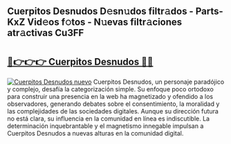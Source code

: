 ## Cuerpitos Desnudos D𝚎sn𝚞dos filtr𝚊dos - Parts-KxZ Vid𝚎os f𝚘tos - N𝚞evas filtr𝚊ciones atr𝚊ctivas Cu3FF

# <h2><a href="http://mban98.tromn.icu/?c=Cuerpitos+Desnudos">🔗👉👉👉 Cuerpitos Desnudos 🔗🔗</a></h2>

[![Cuerpitos Desnudos nuevo](https://i.imgur.com/pEAQMta.gif)](http://mban98.tromn.icu/?c=Cuerpitos+Desnudos)
Cuerpitos Desnudos, un personaje paradójico y complejo, desafía la categorización simple. Su enfoque poco ortodoxo para construir una presencia en la web ha magnetizado y ofendido a los observadores, generando debates sobre el consentimiento, la moralidad y las complejidades de las sociedades digitales. Aunque su dirección futura no está clara, su influencia en la comunidad en línea es indiscutible. La determinación inquebrantable y el magnetismo innegable impulsan a Cuerpitos Desnudos a nuevas alturas en la comunidad digital.
